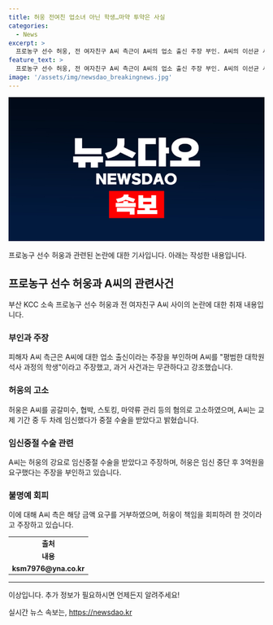 ```yaml
---
title: 허웅 전여친 업소녀 아닌 학생…마약 투약은 사실
categories:
  - News
excerpt: >
  프로농구 선수 허웅, 전 여자친구 A씨 측근이 A씨의 업소 출신 주장 부인. A씨의 이선균 사건 연관, 마약 투약 의혹 등에 대한 주장 부인하며, 대학원 학생임을 강조. 허웅은 A씨를 공갈미수, 협박, 스토킹 등 혐의로 고소, 임신중절 강요 주장에 대해 금액 거부 주장. A씨는 정신건강의학과 치료를 받고, 임신중절 이후 돈을 받을 의사 없다 주장.
feature_text: >
  프로농구 선수 허웅, 전 여자친구 A씨 측근이 A씨의 업소 출신 주장 부인. A씨의 이선균 사건 연관, 마약 투약 의혹 등에 대한 주장 부인하며, 대학원 학생임을 강조. 허웅은 A씨를 공갈미수, 협박, 스토킹 등 혐의로 고소, 임신중절 강요 주장에 대해 금액 거부 주장. A씨는 정신건강의학과 치료를 받고, 임신중절 이후 돈을 받을 의사 없다 주장.
image: '/assets/img/newsdao_breakingnews.jpg'
---
```


<p><img src="/assets/img/newsdao_breakingnews.jpg" alt="ranknews 속보" /></p>

<p>프로농구 선수 허웅과 관련된 논란에 대한 기사입니다. 아래는 작성한 내용입니다.</p>

<h2 data-ke-size="size26">프로농구 선수 허웅과 A씨의 관련사건</h2>

<p data-ke-size="size16">부산 KCC 소속 프로농구 선수 허웅과 전 여자친구 A씨 사이의 논란에 대한 취재 내용입니다.</p>

<h3>부인과 주장</h3>

<p data-ke-size="size16">피해자 A씨 측근은 A씨에 대한 업소 출신이라는 주장을 부인하며 A씨를 "평범한 대학원 석사 과정의 학생"이라고 주장했고, 과거 사건과는 무관하다고 강조했습니다.</p>

<h3>허웅의 고소</h3>

<p data-ke-size="size16">허웅은 A씨를 공갈미수, 협박, 스토킹, 마약류 관리 등의 혐의로 고소하였으며, A씨는 교제 기간 중 두 차례 임신했다가 중절 수술을 받았다고 밝혔습니다.</p>

<h3>임신중절 수술 관련</h3>

<p data-ke-size="size16">A씨는 허웅의 강요로 임신중절 수술을 받았다고 주장하며, 허웅은 임신 중단 후 3억원을 요구했다는 주장을 부인하고 있습니다.</p>

<h3>불명예 회피</h3>

<p data-ke-size="size16">이에 대해 A씨 측은 해당 금액 요구를 거부하였으며, 허웅이 책임을 회피하려 한 것이라고 주장하고 있습니다.</p>

<table>
  <tr>
    <td style="text-align: center; height: 17px;"><b>출처</b></td>
  </tr>
  <tr>
    <td style="text-align: center; height: 17px;"><b>내용</b></td>
  </tr>
  <tr>
    <td style="text-align: center; height: 17px;"><b>ksm7976@yna.co.kr</b></td>
  </tr>
</table>

<hr>

<p>이상입니다. 추가 정보가 필요하시면 언제든지 알려주세요!</p>
실시간 뉴스 속보는, <a href="https://newsdao.kr" rel="dofollow">https://newsdao.kr</a>



